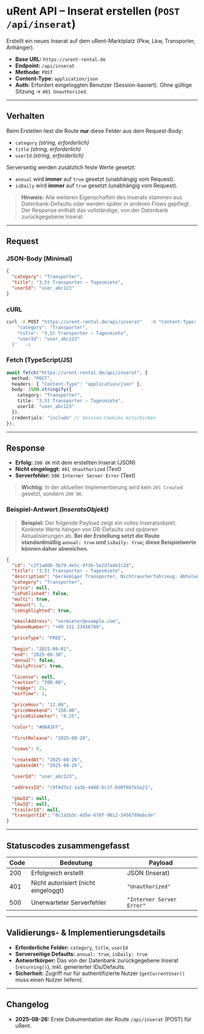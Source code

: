 # uRent API – Inserat erstellen (`POST /api/inserat`)

Erstellt ein neues Inserat auf dem uRent-Marktplatz (Pkw, Lkw, Transporter, Anhänger).

- **Base URL:** `https://urent-rental.de`
- **Endpoint:** `/api/inserat`
- **Methode:** `POST`
- **Content-Type:** `application/json`
- **Auth:** Erfordert eingeloggten Benutzer (Session-basiert). Ohne gültige Sitzung → `401 Unauthorized`.

---

## Verhalten

Beim Erstellen liest die Route **nur** diese Felder aus dem Request-Body:

- `category` *(string, erforderlich)*
- `title` *(string, erforderlich)*
- `userId` *(string, erforderlich)*

Serverseitig werden zusätzlich feste Werte gesetzt:

- `annual` wird **immer** auf `true` gesetzt (unabhängig vom Request).
- `isDaily` wird **immer** auf `true` gesetzt (unabhängig vom Request).

> **Hinweis:** Alle weiteren Eigenschaften des Inserats stammen aus Datenbank-Defaults oder werden später in anderen Flows gepflegt. Der Response enthält das vollständige, von der Datenbank zurückgegebene Inserat.

---

## Request

### JSON-Body (Minimal)
```json
{
  "category": "Transporter",
  "title": "3,5t Transporter – Tagesmiete",
  "userId": "user_abc123"
}
```

### cURL
```bash
curl -X POST "https://urent-rental.de/api/inserat"   -H "Content-Type: application/json"   --data '{
    "category": "Transporter",
    "title": "3,5t Transporter – Tagesmiete",
    "userId": "user_abc123"
  }'   -i
```

### Fetch (TypeScript/JS)
```ts
await fetch("https://urent-rental.de/api/inserat", {
  method: "POST",
  headers: { "Content-Type": "application/json" },
  body: JSON.stringify({
    category: "Transporter",
    title: "3,5t Transporter – Tagesmiete",
    userId: "user_abc123"
  }),
  credentials: "include" // Session-Cookies mitschicken
});
```

---

## Response

- **Erfolg:** `200 OK` mit dem erstellten Inserat (JSON)
- **Nicht eingeloggt:** `401 Unauthorized` (Text)
- **Serverfehler:** `500 Interner Server Error` (Text)

> **Wichtig:** In der aktuellen Implementierung wird kein `201 Created` gesetzt, sondern `200 OK`.

### Beispiel-Antwort *(InseratsObjekt)*

> **Beispiel:** Der folgende Payload zeigt ein volles Inseratsobjekt. Konkrete Werte hängen von DB-Defaults und späteren Aktualisierungen ab. **Bei der Erstellung setzt die Route standardmäßig `annual: true` und `isDaily: true`; diese Beispielwerte können daher abweichen.**

```json
{
  "id": "c2f1a0d6-3b79-4e5c-9f3b-5e2d7a4b1c2d",
  "title": "3,5t Transporter – Tagesmiete",
  "description": "Geräumiger Transporter, Nichtraucherfahrzeug. Abholung in Berlin.",
  "category": "Transporter",
  "price": null,
  "isPublished": false,
  "multi": true,
  "amount": 3,
  "isHighlighted": true,

  "emailAddress": "vermieter@example.com",
  "phoneNumber": "+49 151 23456789",

  "priceType": "FREE",

  "begin": "2025-09-01",
  "end": "2025-09-30",
  "annual": false,
  "dailyPrice": true,

  "license": null,
  "caution": "500.00",
  "reqAge": 21,
  "minTime": 1,

  "priceHour": "12.00",
  "priceWeekend": "150.00",
  "priceKilometer": "0.25",

  "color": "#00A3FF",

  "firstRelease": "2025-08-20",

  "views": 0,

  "createdAt": "2025-08-26",
  "updatedAt": "2025-08-26",

  "userId": "user_abc123",

  "addressId": "c9f4d7e2-1a3b-44d0-bc1f-6d0f6b7e5a21",

  "pkwId": null,
  "lkwId": null,
  "trailerId": null,
  "transportId": "0c1a2b3c-4d5e-678f-9012-3456789abcde"
}
```

---

## Statuscodes zusammengefasst

| Code | Bedeutung                              | Payload                 |
|------|----------------------------------------|-------------------------|
| 200  | Erfolgreich erstellt                   | JSON (Inserat)          |
| 401  | Nicht autorisiert (nicht eingeloggt)   | `"Unauthorized"`        |
| 500  | Unerwarteter Serverfehler              | `"Interner Server Error"` |

---

## Validierungs- & Implementierungsdetails

- **Erforderliche Felder:** `category`, `title`, `userId`
- **Serverseitige Defaults:** `annual: true`, `isDaily: true`
- **Antwortkörper:** Das von der Datenbank zurückgegebene Inserat (`returning()`), inkl. generierter IDs/Defaults.
- **Sicherheit:** Zugriff nur für authentifizierte Nutzer (`getCurrentUser()` muss einen Nutzer liefern).

---

## Changelog

- **2025-08-26:** Erste Dokumentation der Route `/api/inserat` (POST) für uRent.
